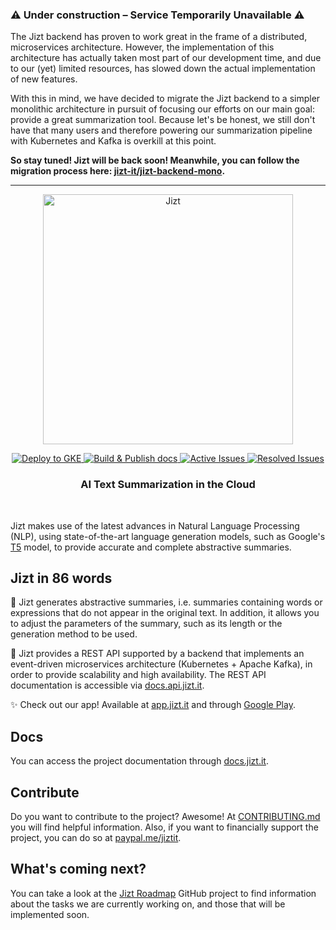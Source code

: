 ### ⚠️ Under construction – Service Temporarily Unavailable ⚠️
The Jizt backend has proven to work great in the frame of a distributed, microservices architecture. However, the implementation of this architecture has actually taken most part of our development time, and due to our (yet) limited resources, has slowed down the actual implementation of new features.

With this in mind, we have decided to migrate the Jizt backend to a simpler monolithic architecture in pursuit of focusing our efforts on our main goal: provide a great summarization tool. Because let's be honest, we still don't have that many users and therefore powering our summarization pipeline with Kubernetes and Kafka is overkill at this point.

**So stay tuned! Jizt will be back soon! Meanwhile, you can follow the migration process here: [jizt-it/jizt-backend-mono](https://github.com/jizt-it/jizt-backend-mono).**

---

<p align="center"><img width="400" src="https://github.com/dmlls/jizt/blob/main/img/readme/JIZT-logo.svg" alt="Jizt"></p>

<p align="center" display="inline-block">
  <a href="https://github.com/jizt-it/jizt-backend/actions/workflows/deploy.yaml">
    <img src="https://github.com/jizt-it/jizt-backend/actions/workflows/deploy.yaml/badge.svg" alt="Deploy to GKE">
  </a>
  <a href="https://docs.jizt.it">
    <img src="https://github.com/jizt-it/jizt-backend/actions/workflows/build-docs.yml/badge.svg" alt="Build & Publish docs">
  </a>
  <a href="https://deepsource.io/gh/jizt-it/jizt-backend/?ref=repository-badge">
    <img src="https://deepsource.io/gh/jizt-it/jizt-backend.svg/?label=active+issues" alt="Active Issues">
  </a>
  <a href="https://deepsource.io/gh/jizt-it/jizt-backend/?ref=repository-badge">
    <img src="https://deepsource.io/gh/jizt-it/jizt-backend.svg/?label=resolved+issues" alt="Resolved Issues">
  </a>
</p>

<h3 align="center">AI Text Summarization in the Cloud</h3>
<br/>

Jizt makes use of the latest advances in Natural Language Processing (NLP), using state-of-the-art language generation models, such as Google's <a href="https://arxiv.org/abs/1910.10683">T5</a> model, to provide accurate and complete abstractive summaries.

## Jizt in 86 words

📄 Jizt generates abstractive summaries, i.e. summaries containing words or expressions that do not appear in the original text. In addition, it allows you to adjust the parameters of the summary, such as its length or the generation method to be used.

📡 Jizt provides a REST API supported by a backend that implements an event-driven microservices architecture (Kubernetes + Apache Kafka), in order to provide scalability and high availability. The REST API documentation is accessible via [docs.api.jizt.it](https://docs.api.jizt.it).

✨ Check out our app! Available at [app.jizt.it](https://app.jizt.it) and through [Google Play](https://play.google.com/store/apps/details?id=it.jizt.app).

## Docs

You can access the project documentation through [docs.jizt.it](https://docs.jizt.it).

## Contribute

Do you want to contribute to the project? Awesome! At [CONTRIBUTING.md](https://github.com/dmlls/jizt/blob/main/CONTRIBUTING.md) you will find helpful information. Also, if you want to financially support the project, you can do so at [paypal.me/jiztit](https://www.paypal.com/paypalme/jiztit).

## What's coming next?

You can take a look at the [Jizt Roadmap](https://github.com/orgs/jizt-it/projects/1) GitHub project to find information about the tasks we are currently working on, and those that will be implemented soon.
